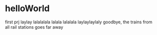 # helloWorld
first prj
laylay lalalalala lalala lalalala laylaylaylaly goodbye, the trains from all rail stations goes far away
